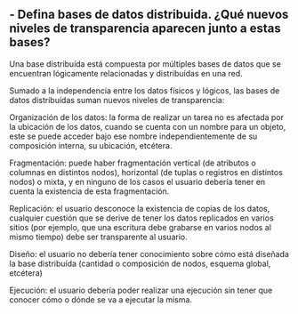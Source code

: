 ## - Defina bases de datos distribuida. ¿Qué nuevos niveles de transparencia aparecen junto a estas bases?

Una base distribuída está compuesta por múltiples bases de datos que se encuentran lógicamente relacionadas y distribuídas en una red.

Sumado a la independencia entre los datos físicos y lógicos, las bases de datos distribuídas suman nuevos niveles de transparencia:

Organización de los datos: la forma de realizar un tarea no es afectada por la ubicación de los datos, cuando se cuenta con un nombre para un objeto, este se puede acceder bajo ese nombre independientemente de su composición interna, su ubicación, etcétera.

Fragmentación: puede haber fragmentación vertical (de atributos o columnas en distintos nodos), horizontal (de tuplas o registros en distintos nodos) o mixta, y en ninguno de los casos el usuario debería tener en cuenta la existencia de esta fragmentación.

Replicación: el usuario desconoce la existencia de copias de los datos, cualquier cuestión que se derive de tener los datos replicados en varios sitios (por ejemplo, que una escritura debe grabarse en varios nodos al mismo tiempo) debe ser transparente al usuario.

Diseño: el usuario no debería tener conocimiento sobre cómo está diseñada la base distribuída (cantidad o composición de nodos, esquema global, etcétera)

Ejecución: el usuario debería poder realizar una ejecución sin tener que conocer cómo o dónde se va a ejecutar la misma.